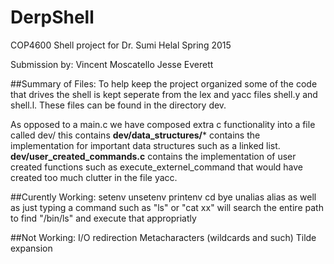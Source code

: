 # DerpShell
COP4600 Shell project for Dr. Sumi Helal Spring 2015

Submission by:  Vincent Moscatello
                Jesse Everett

##Summary of Files:
  To help keep the project organized some of the code that drives the shell is kept seperate from the lex and yacc files
  shell.y and shell.l. These files can be found in the directory dev.
    
  As opposed to a main.c we have composed extra c functionality into a file called dev/
  this contains
  **dev/data_structures/*** contains the implementation for important data structures such as a linked list.
  **dev/user_created_commands.c** contains the implementation of user created functions such as execute_externel_command
  that would have created too much clutter in the file yacc.
  
##Curently Working:
  setenv
  unsetenv
  printenv
  cd
  bye
  unalias
  alias
  as well as just typing a command such as "ls" or "cat xx" will search the entire path to find "/bin/ls" and execute that appropriatly
  
##Not Working:
  I/O redirection
  Metacharacters (wildcards and such)
  Tilde expansion
  
  
  
